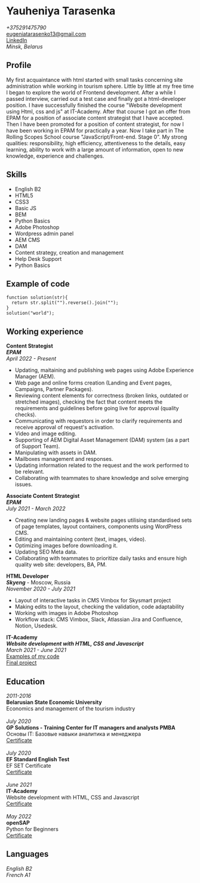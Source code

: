 # Yauheniya Tarasenka
*+375291475790*\
<eugeniatarasenko13@gmail.com>\
[LinkedIn](https://www.linkedin.com/in/eugenia-tarasenko/)\
*Minsk, Belarus*
## Profile
My first acquaintance with html started with small tasks concerning site administration while working in tourism sphere. Little by little at my free time I began to explore the world of Frontend development.  After a while I passed interview, carried out a test case and finally got a html-developer position.
I have successfully finished the course "Website development using Html, css and js" at IT-Academy. 
After that course I got an offer from EPAM for a position of associate content strategist that I have accepted. Then I have been promoted for a position of content strategist, for now I have been working in EPAM for practically a year. 
Now I take part in The Rolling Scopes School course "JavaScript/Front-end. Stage 0".
My strong qualities: responsibility, high efficiency, attentiveness to the details, easy learning, ability to work with a large amount of information, open to new knowledge, experience and challenges.
## Skills
- English B2
- HTML5
- CSS3
- Basic JS
- BEM
- Python Basics
- Adobe Photoshop
- Wordpress admin panel
- AEM CMS
- DAM 
- Content strategy, creation and management
- Help Desk Support
- Python Basics
## Example of code
```
function solution(str){
  return str.split("").reverse().join("");
}
solution("world");
```
## Working experience
**Content Strategist**\
***EPAM***\
*April 2022 - Present*
- Updating, maitaining and publishing web pages using Adobe Experience Manager (AEM). 
- Web page and online forms creation (Landing and Event pages, Campaigns, Partner Packages). 
- Reviewing content elements for correctness (broken links, outdated or stretched images), checking the fact that content meets the requirements and guidelines before going live for approval (quality checks). 
- Communicating with requestors in order to clarify requirements and receive approval of request's activation. 
- Video and image editing. 
- Supporting of AEM Digital Asset Management (DAM) system (as a part of Support Team). 
- Manipulating with assets in DAM. 
- Mailboxes management and responses. 
- Updating information related to the request and the work performed to be relevant. 
- Collaborating with teammates to share knowledge and solve emerging issues.

**Associate Content Strategist**\
***EPAM***\
*July 2021 - March 2022*
- Creating new landing pages &  website pages utilising standardised sets of page templates, layout containers, components using WordPress CMS. 
- Editing and maintaining content (text, images, video). 
- Optimizing images before downloading it. 
- Updating SEO Meta data. 
- Collaborating with teammates to prioritize daily tasks and ensure high quality web site: developers, BA, PM.


**HTML Developer**\
***Skyeng*** - Moscow, Russia\
*November 2020 - July 2021*
- Layout of interactive tasks in CMS Vimbox for Skysmart project
- Making edits to the layout, checking the validation, code adaptability 
- Working with images in Adobe Photoshop
- Workflow stack: CMS Vimbox, Slack, Atlassian Jira and Confluence, Notion, Usedesk.

**IT-Academy**\
***Website development with HTML, CSS and Javascript***\
*March 2021 - June 2021*\
[Examples of my code](https://codepen.io/Eugenia_Tarasenko/pens/public)\
[Final project](https://github.com/JennyTara/Skyway)

## Education
*2011-2016*\
**Belarusian State Economic University**\
Economics and management of the tourism industry\
\
*July 2020*\
**GP Solutions - Training Center for IT managers and analysts PMBA**\
Основы IT: Базовые навыки аналитика и менеджера\
[Certificate](https://drive.google.com/drive/folders/13ZXhLFzzb-nk0WR9pnYuj2PoBK_XUgU-)\
\
*July 2020*\
**EF Standard English Test**\
EF SET Certificate\
[Certificate](https://www.efset.org/cert/HrTTH9)\
\
*June 2021*\
**IT-Academy**\
Website development with HTML, CSS and Javascript\
[Certificate](https://drive.google.com/file/d/1upo7toTEK9CiDW3ID_xrCXgGbg0Cq3B2/view?usp=sharing)\
\
*May 2022*\
**openSAP**\
Python for Beginners\
[Certificate](https://open.sap.com/verify/xekaz-cihak-gimyb-pucyt-sicoz)

## Languages
*English B2*\
*French A1*
